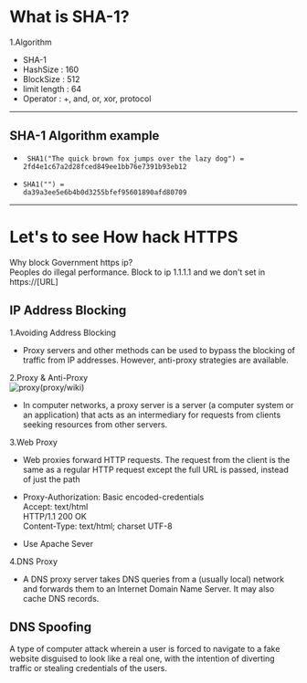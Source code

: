 What is SHA-1?
==
1.Algorithm<br>
* SHA-1
 * HashSize : 160
 * BlockSize : 512
 * limit length : 64
 * Operator : +, and, or, xor, protocol

---------

SHA-1 Algorithm example<br>
--
  * <code> SHA1("The quick brown fox jumps over the lazy dog")
= 2fd4e1c67a2d28fced849ee1bb76e7391b93eb12</code>

* <code>SHA1("") = da39a3ee5e6b4b0d3255bfef95601890afd80709</code>


---------------------


Let's to see How hack HTTPS
==

Why block Government  https ip?<br>
Peoples do illegal performance.
Block to ip 1.1.1.1 and we don't set in https://[URL]<br>

IP Address Blocking
--
1.Avoiding Address Blocking<br>
* Proxy servers and other methods can be used to bypass the blocking of traffic from IP addresses. However, anti-proxy strategies are available.

2.Proxy & Anti-Proxy<br>
  ![proxy](https://upload.wikimedia.org/wikipedia/commons/thumb/b/bb/Proxy_concept_en.svg/400px-Proxy_concept_en.svg.png)(proxy/wiki)

* In computer networks, a proxy server is a server (a computer system or an application) that acts as an intermediary for requests from clients seeking resources from other servers.

3.Web Proxy
* Web proxies forward HTTP requests. The request from the client is the same as a regular HTTP request except the full URL is passed, instead of just the path


* Proxy-Authorization: Basic encoded-credentials<br>
Accept: text/html<br>
HTTP/1.1 200 OK<br>
Content-Type: text/html; charset UTF-8<br>

* Use Apache Sever

4.DNS Proxy
* A DNS proxy server takes DNS queries from a (usually local) network and forwards them to an Internet Domain Name Server. It may also cache DNS records.

DNS Spoofing
--
A type of computer attack wherein a user is forced to navigate to a fake website disguised to look like a real one, with the intention of diverting traffic or stealing credentials of the users.
